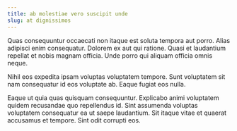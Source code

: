 ```yaml
---
title: ab molestiae vero suscipit unde
slug: at dignissimos
---
```


Quas consequuntur occaecati non itaque est soluta tempora aut porro. Alias adipisci enim consequatur. Dolorem ex aut qui ratione. Quasi et laudantium repellat et nobis magnam officia. Unde porro qui aliquam officia omnis neque.

Nihil eos expedita ipsam voluptas voluptatem tempore. Sunt voluptatem sit nam consequatur id eos voluptate ab. Eaque fugiat eos nulla.

Eaque ut quia quas quisquam consequuntur. Explicabo animi voluptatem quidem recusandae quo repellendus id. Sint assumenda voluptas voluptatem consequatur ea ut saepe laudantium. Sit itaque vitae et quaerat accusamus et tempore. Sint odit corrupti eos.
